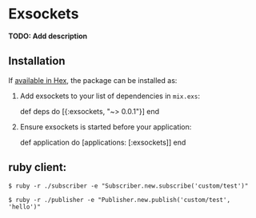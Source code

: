 # Exsockets

**TODO: Add description**

## Installation

If [available in Hex](https://hex.pm/docs/publish), the package can be installed as:

  1. Add exsockets to your list of dependencies in `mix.exs`:

        def deps do
          [{:exsockets, "~> 0.0.1"}]
        end

  2. Ensure exsockets is started before your application:

        def application do
          [applications: [:exsockets]]
        end


## ruby client:

```
$ ruby -r ./subscriber -e "Subscriber.new.subscribe('custom/test')"
```

```
$ ruby -r ./publisher -e "Publisher.new.publish('custom/test', 'hello')"
```
